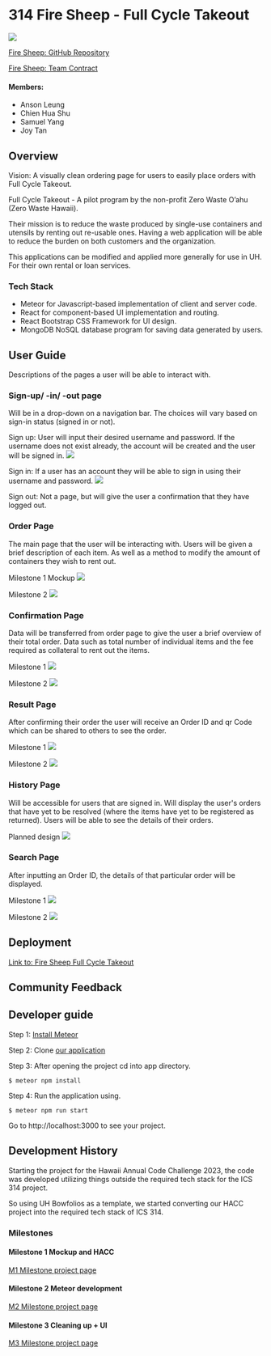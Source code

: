 # 314 Fire Sheep - Full Cycle Takeout

![](doc/FireSheep-FCTWhite.png)

<a href="https://github.com/314FireSheep/314FireSheep.github.io" target="_blank">Fire Sheep: GitHub Repository</a>

<a href="https://docs.google.com/document/d/14e3PUx9-a2lmzZ4E8buuaetMcWakf2GQPMhze3hWj8s/edit?usp=sharing" target="_blank">Fire Sheep: Team Contract</a>

#### Members:

- Anson Leung
- Chien Hua Shu
- Samuel Yang
- Joy Tan

## Overview

Vision: A visually clean ordering page for users to easily place orders with Full Cycle Takeout.

Full Cycle Takeout - A pilot program by the non-profit Zero Waste O’ahu (Zero Waste Hawaii).

Their mission is to reduce the waste produced by single-use containers and utensils by renting out re-usable ones. Having a web application will be able to reduce the burden on both customers and the organization.

This applications can be modified and applied more generally for use in UH. For their own rental or loan services.

### Tech Stack

- Meteor for Javascript-based implementation of client and server code.
- React for component-based UI implementation and routing.
- React Bootstrap CSS Framework for UI design.
- MongoDB NoSQL database program for saving data generated by users.

## User Guide
Descriptions of the pages a user will be able to interact with.

### Sign-up/ -in/ -out page
Will be in a drop-down on a navigation bar. The choices will vary based on sign-in status (signed in or not).

Sign up: User will input their desired username and password. If the username does not exist already, the account will be created and the user will be signed in.
![](doc/Register-Prototype1.png)

Sign in: If a user has an account they will be able to sign in using their username and password.
![](doc/Login-Prototype1.png)

Sign out: Not a page, but will give the user a confirmation that they have logged out.

### Order Page
The main page that the user will be interacting with. Users will be given a brief description of each item. As well as a method to modify the amount of containers they wish to rent out.

Milestone 1 Mockup
![](doc/Order-Prototype1.png)

Milestone 2
![](doc/Order-Prototype2.png)

### Confirmation Page
Data will be transferred from order page to give the user a brief overview of their total order. Data such as total number of individual items and the fee required as collateral to rent out the items.

Milestone 1
![](doc/Confirmation-Prototype1.png)

Milestone 2
![](doc/Confirmation-Prototype2.png)

### Result Page
After confirming their order the user will receive an Order ID and qr Code which can be shared to others to see the order.

Milestone 1
![](doc/Result-Prototype1.png)

Milestone 2
![](doc/Result-Prototype2.png)

### History Page
Will be accessible for users that are signed in. Will display the user's orders that have yet to be resolved (where the items have yet to be registered as returned). Users will be able to see the details of their orders.

Planned design
![](doc/History-Prototype1.png)

### Search Page
After inputting an Order ID, the details of that particular order will be displayed. 

Milestone 1
![](doc/Search-Prototype1.png)

Milestone 2
![](doc/Search-Prototype2.png)

## Deployment
<a href="https://firesheep.me/order" target="_blank">Link to: Fire Sheep Full Cycle Takeout</a>

## Community Feedback

## Developer guide

Step 1: [Install Meteor](https://docs.meteor.com/install.html)

Step 2: Clone [our application](https://github.com/314FireSheep/FullCycleTakeout)

Step 3: After opening the project cd into app directory.
```
$ meteor npm install
```
Step 4: Run the application using.
```
$ meteor npm run start
```
Go to http://localhost:3000 to see your project.

## Development History

Starting the project for the Hawaii Annual Code Challenge 2023, the code was developed utilizing things outside the required tech stack for the ICS 314 project. 

So using UH Bowfolios as a template, we started converting our HACC project into the required tech stack of ICS 314.

### Milestones

#### Milestone 1 Mockup and HACC
<a href="https://github.com/orgs/314FireSheep/projects/1" target="_blank">M1 Milestone project page</a>

#### Milestone 2 Meteor development
<a href="https://github.com/orgs/314FireSheep/projects/2">M2 Milestone project page</a>

#### Milestone 3 Cleaning up + UI
<a href="https://github.com/orgs/314FireSheep/projects/3">M3 Milestone project page</a>
